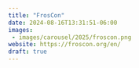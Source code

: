```yaml
---
title: "FrosCon"
date: 2024-08-16T13:31:51-06:00
images:
 - images/carousel/2025/froscon.png
website: https://froscon.org/en/
draft: true
---
```


